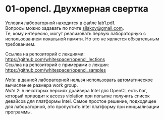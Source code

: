 # 01-opencl. Двухмерная свертка

Условия лабораторной находится в файле lab1.pdf.  
Вопросы можно задавать по почте silakov@gmail.com.    
Те, кому интересно, могут реализовать первую лабораторную с использованием локальной памяти. Но это не является обязательным требованием.  

Ссылка на репозиторий с лекциями: https://github.com/whitespacer/opencl_lections  
Ссылка на репозиторий с примерами c лекции: https://github.com/whitespacer/opencl_samples  

*Note*: в данной лабораторной нельзя использовать автоматическое вычисление размера work group.  
*Note 2*: в некоторых версиях драйвера Intel для OpenCL есть баг, который приводит к access violation при попытке получить список девайсов для платформы Intel. Самое простое решение, подходящее для лабораторной, это пропустить intel платформу при инициализации программы.  
